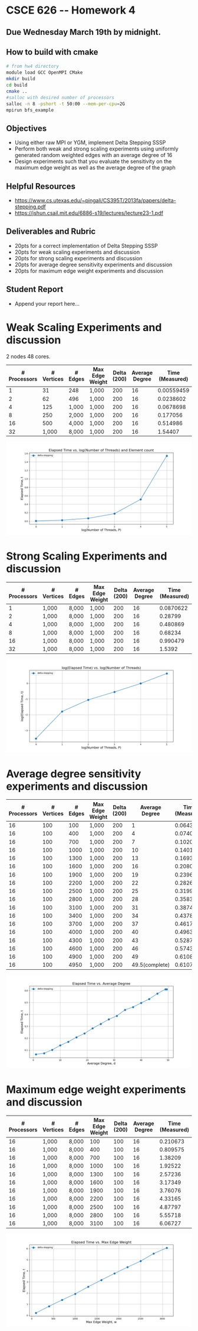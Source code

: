 # CSCE 626 -- Homework 4 

## Due Wednesday March 19th by midnight.

## How to build with cmake
``` bash
# from hw4 directory
module load GCC OpenMPI CMake
mkdir build
cd build
cmake ..
#salloc with desired number of processors
salloc -n 8 -pshort -t 50:00 --mem-per-cpu=2G
mpirun bfs_example
```


## Objectives
* Using either raw MPI or YGM, implement Delta Stepping SSSP
* Perform both weak and strong scaling experiments using
  uniformly generated random weighted edges with an average degree of 16
* Design experiments such that you evaluate the sensitivity on 
  the maximum edge weight as well as the average degree of the graph

## Helpful Resources
* https://www.cs.utexas.edu/~pingali/CS395T/2013fa/papers/delta-stepping.pdf
* https://jshun.csail.mit.edu/6886-s19/lectures/lecture23-1.pdf


## Deliverables and Rubric
* 20pts for a correct implementation of Delta Stepping SSSP
* 20pts for weak scaling experiments and discussion
* 20pts for strong scaling experiments and discussion
* 20pts for average degree sensitivity experiments and discussion
* 20pts for maximum edge weight experiments and discussion


## Student Report
*  Append your report here...


# Weak Scaling Experiments and discussion

2 nodes 48 cores.

| # Processors | # Vertices | # Edges  | Max Edge Weight | Delta (200) | Average Degree  | Time (Measured) |
|--------------|------------|----------|-----------------|-------------|-----------------|-----------------|
| 1            | 31         | 248      | 1,000           | 200         | 16              | 0.00559459      |
| 2            | 62         | 496      | 1,000           | 200         | 16              | 0.0238602       |
| 4            | 125        | 1,000    | 1,000           | 200         | 16              | 0.0678698       |
| 8            | 250        | 2,000    | 1,000           | 200         | 16              | 0.177056        |
| 16           | 500        | 4,000    | 1,000           | 200         | 16              | 0.514986        |
| 32           | 1,000      | 8,000    | 1,000           | 200         | 16              | 1.54407         |

![Weak Scaling Delta-Stepping plot](weak_scaling.png)

# Strong Scaling Experiments and discussion

| # Processors | # Vertices | # Edges  | Max Edge Weight | Delta (200) | Average Degree  | Time (Measured) |
|--------------|------------|----------|-----------------|-------------|-----------------|-----------------|
| 1            | 1,000      | 8,000    | 1,000           | 200         | 16              | 0.0870622       |
| 2            | 1,000      | 8,000    | 1,000           | 200         | 16              | 0.28799         |
| 4            | 1,000      | 8,000    | 1,000           | 200         | 16              | 0.480869        |
| 8            | 1,000      | 8,000    | 1,000           | 200         | 16              | 0.68234         |
| 16           | 1,000      | 8,000    | 1,000           | 200         | 16              | 0.990479        |
| 32           | 1,000      | 8,000    | 1,000           | 200         | 16              | 1.5392          |

![Strong Scaling Delta-Stepping plot](strong_scaling.png)


# Average degree sensitivity experiments and discussion

| # Processors | # Vertices | # Edges | Max Edge Weight | Delta (200) | Average Degree | Time (Measured) |
|--------------|------------|---------|-----------------|-------------|----------------|-----------------|
| 16           | 100        | 100     | 1,000           | 200         | 1              | 0.0643401       |
| 16           | 100        | 400     | 1,000           | 200         | 4              | 0.07408         |
| 16           | 100        | 700     | 1,000           | 200         | 7              | 0.102071        |
| 16           | 100        | 1000    | 1,000           | 200         | 10             | 0.140195        |
| 16           | 100        | 1300    | 1,000           | 200         | 13             | 0.169399        |
| 16           | 100        | 1600    | 1,000           | 200         | 16             | 0.208059        |
| 16           | 100        | 1900    | 1,000           | 200         | 19             | 0.23961         |
| 16           | 100        | 2200    | 1,000           | 200         | 22             | 0.282678        |
| 16           | 100        | 2500    | 1,000           | 200         | 25             | 0.319986        |
| 16           | 100        | 2800    | 1,000           | 200         | 28             | 0.358302        |
| 16           | 100        | 3100    | 1,000           | 200         | 31             | 0.387412        |
| 16           | 100        | 3400    | 1,000           | 200         | 34             | 0.43785         |
| 16           | 100        | 3700    | 1,000           | 200         | 37             | 0.461746        |
| 16           | 100        | 4000    | 1,000           | 200         | 40             | 0.496364        |
| 16           | 100        | 4300    | 1,000           | 200         | 43             | 0.52875         |
| 16           | 100        | 4600    | 1,000           | 200         | 46             | 0.574309        |
| 16           | 100        | 4900    | 1,000           | 200         | 49             | 0.610889        |
| 16           | 100        | 4950    | 1,000           | 200         | 49.5(complete) | 0.610755        |

![Average Degree vs Time Delta-Stepping plot](degree_experiment.png)

# Maximum edge weight experiments and discussion

| # Processors | # Vertices | # Edges  | Max Edge Weight | Delta (200) | Average Degree | Time (Measured) |
|--------------|------------|----------|-----------------|-------------|----------------|-----------------|
| 16           | 1,000      | 8,000    | 100             | 100         | 16             | 0.210673        |
| 16           | 1,000      | 8,000    | 400             | 100         | 16             | 0.809575        |
| 16           | 1,000      | 8,000    | 700             | 100         | 16             | 1.38209         |
| 16           | 1,000      | 8,000    | 1000            | 100         | 16             | 1.92522         |
| 16           | 1,000      | 8,000    | 1300            | 100         | 16             | 2.57236         |
| 16           | 1,000      | 8,000    | 1600            | 100         | 16             | 3.17349         |
| 16           | 1,000      | 8,000    | 1900            | 100         | 16             | 3.76076         |
| 16           | 1,000      | 8,000    | 2200            | 100         | 16             | 4.33165         |
| 16           | 1,000      | 8,000    | 2500            | 100         | 16             | 4.87797         |
| 16           | 1,000      | 8,000    | 2800            | 100         | 16             | 5.55718         |
| 16           | 1,000      | 8,000    | 3100            | 100         | 16             | 6.06727         |

![Maximum edge weight vs Time Delta-Stepping plot](max_edge_weight_experiment.png)